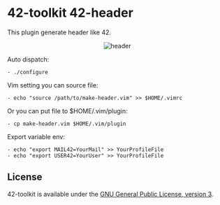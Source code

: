 42-toolkit	42-header
==========

This plugin generate header like 42.

<p align="center" >
	<img src="https://raw.github.com/QuentinPerez/42-toolkit/master/doc/images/header-42.png" alt="header" title="header">
</p>

Auto dispatch:

    - ./configure

Vim setting you can source file:

    - echo "source /path/to/make-header.vim" >> $HOME/.vimrc

Or you can put file to $HOME/.vim/plugin:

    - cp make-header.vim $HOME/.vim/plugin

Export variable env:

    - echo "export MAIL42=YourMail" >> YourProfileFile
    - echo "export USER42=YourUser" >> YourProfileFile


## License

42-toolkit is available under the [GNU General Public License, version 3](LICENSE).
